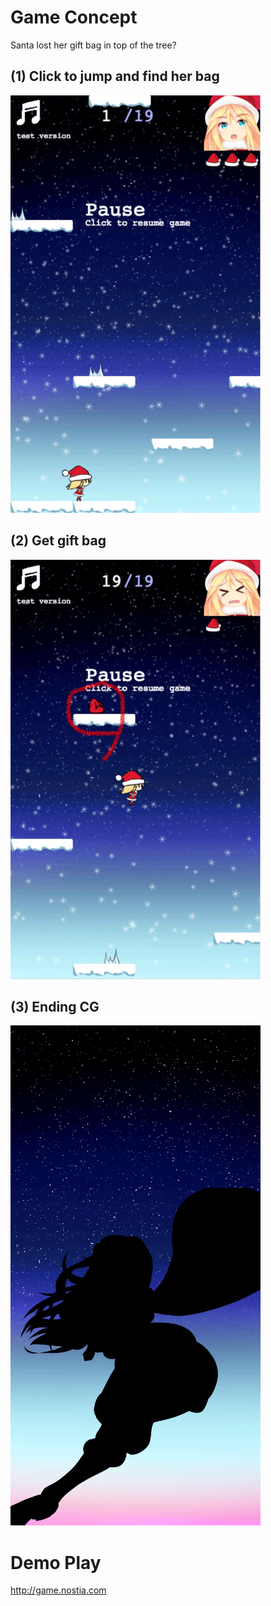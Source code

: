 # Game Concept

Santa lost her gift bag in top of the tree?

## (1) Click to jump and find her bag

![game](https://github.com/jo8937/santajump/blob/master/assets/info-start0.png)

## (2) Get gift bag

![game](https://github.com/jo8937/santajump/blob/master/assets/info-goal0.png)

## (3) Ending CG

![game](https://github.com/jo8937/santajump/blob/master/assets/info-ending.png)

# Demo Play

http://game.nostia.com

